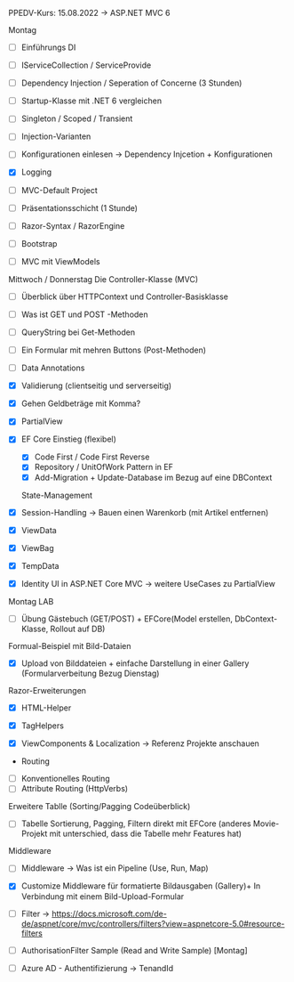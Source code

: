 ﻿PPEDV-Kurs: 15.08.2022 -> ASP.NET MVC 6 

Montag 
- [ ] Einführungs DI 
- [ ] IServiceCollection / ServiceProvide
- [ ] Dependency Injection / Seperation of Concerne (3 Stunden) 
- [ ] Startup-Klasse mit .NET 6 vergleichen 

- [ ] Singleton / Scoped / Transient 
- [ ] Injection-Varianten

- [ ] Konfigurationen einlesen -> Dependency Injcetion + Konfigurationen
- [x] Logging 


- [ ] MVC-Default Project
- [ ] Präsentationsschicht (1 Stunde) 
- [ ] Razor-Syntax / RazorEngine 
- [ ] Bootstrap
- [ ] MVC mit ViewModels



Mittwoch / Donnerstag
Die Controller-Klasse (MVC)
- [ ] Überblick über HTTPContext und Controller-Basisklasse
- [ ] Was ist GET und POST -Methoden
- [ ] QueryString bei Get-Methoden
- [ ] Ein Formular mit mehren Buttons (Post-Methoden)
- [ ] Data Annotations 
- [x] Validierung (clientseitig und serverseitig)
- [x] Gehen Geldbeträge mit Komma?
- [x] PartialView

- [x] EF Core Einstieg (flexibel)
  - [x] Code First / Code First Reverse
  - [x] Repository / UnitOfWork Pattern in EF
  - [x] Add-Migration + Update-Database im Bezug auf eine DBContext 
 
  State-Management
- [x] Session-Handling -> Bauen einen Warenkorb (mit Artikel entfernen)
- [x] ViewData
- [x] ViewBag
- [x] TempData
- [x] Identity UI in ASP.NET Core MVC -> weitere UseCases zu PartialView


Montag 
LAB 
- [ ] Übung Gästebuch (GET/POST) + EFCore(Model erstellen, DbContext-Klasse, Rollout auf DB)

Formual-Beispiel mit Bild-Dataien
- [x] Upload von Bilddateien + einfache Darstellung in einer Gallery (Formularverbeitung Bezug Dienstag)

Razor-Erweiterungen
- [x] HTML-Helper
- [x] TagHelpers

- [x] ViewComponents & Localization -> Referenz Projekte anschauen

- Routing
- [ ] Konventionelles Routing
- [ ] Attribute Routing (HttpVerbs)

Erweitere Tablle (Sorting/Pagging Codeüberblick)
- [ ] Tabelle Sortierung, Pagging, Filtern direkt mit EFCore (anderes Movie-Projekt mit unterschied, dass die Tabelle mehr Features hat)

Middleware
- [ ] Middleware -> Was ist ein Pipeline (Use, Run, Map)


- [x] Customize Middleware für formatierte Bildausgaben (Gallery)+ In Verbindung mit einem Bild-Upload-Formular
- [ ] Filter -> https://docs.microsoft.com/de-de/aspnet/core/mvc/controllers/filters?view=aspnetcore-5.0#resource-filters
- [ ] AuthorisationFilter Sample (Read and Write Sample)
[Montag]
- [ ] Azure AD - Authentifizierung -> TenandId






